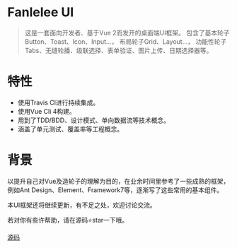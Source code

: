 # Fanlelee UI

>这是一套面向开发者、基于Vue 2而发开的桌面端UI框架。
包含了基本轮子Button、Toast、Icon、Input...，
布局轮子Grid、Layout...，
功能性轮子Tabs、无缝轮播、级联选择、表单验证、图片上传、日期选择器等。

# 特性
- 使用Travis CI进行持续集成。
- 使用Vue Cli 4构建。
- 用到了TDD/BDD、设计模式、单向数据流等技术概念。
- 涵盖了单元测试、覆盖率等工程概念。

# 背景
以提升自己对Vue及造轮子的理解为目的，在业余时间里参考了一些成熟的框架，例如Ant Design、Element、Framework7等，逐渐写了这些常用的基本组件。

本UI框架还将继续更新，有不足之处，欢迎讨论交流。

若对你有些许帮助，请在源码:star:star一下哦。


[源码](https://github.com/fanlelee/gulu)
